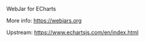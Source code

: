 WebJar for ECharts

More info: https://webjars.org

Upstream: https://www.echartsjs.com/en/index.html
